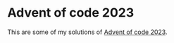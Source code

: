 # Advent of code 2023
This are some of my solutions of [Advent of code 2023](https://adventofcode.com/2023).

